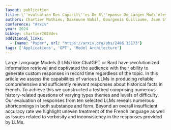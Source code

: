 ```yaml
---
layout: publication
title: \''evaluation Des Capacit\''es De R\''eponse De Larges Mod\`eles De Langage (LLM) Pour Des Questions D''historiens
authors: Chartier Mathieu, Dakkoune Nabil, Bourgeois Guillaume, Jean Stéphane
conference: "Arxiv"
year: 2024
bibkey: chartier2024des
additional_links:
  - {name: "Paper", url: "https://arxiv.org/abs/2406.15173"}
tags: ['Applications', 'GPT', 'Model Architecture']
---
```

Large Language Models (LLMs) like ChatGPT or Bard have revolutionized information retrieval and captivated the audience with their ability to generate custom responses in record time regardless of the topic. In this article we assess the capabilities of various LLMs in producing reliable comprehensive and sufficiently relevant responses about historical facts in French. To achieve this we constructed a testbed comprising numerous history-related questions of varying types themes and levels of difficulty. Our evaluation of responses from ten selected LLMs reveals numerous shortcomings in both substance and form. Beyond an overall insufficient accuracy rate we highlight uneven treatment of the French language as well as issues related to verbosity and inconsistency in the responses provided by LLMs.
